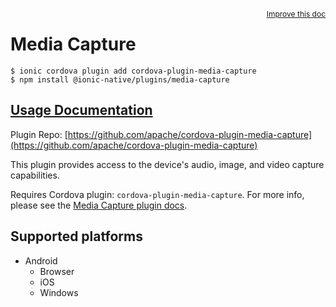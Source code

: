 <a style="float:right;font-size:12px;" href="http://github.com/danielsogl/awesome-cordova-plugins/edit/master/src/@awesome-cordova-plugins/plugins/media-capture/index.ts#L113">
  Improve this doc
</a>

# Media Capture

```
$ ionic cordova plugin add cordova-plugin-media-capture
$ npm install @ionic-native/plugins/media-capture
```

## [Usage Documentation](https://ionicframework.com/docs/native/media-capture/)

Plugin Repo: [https://github.com/apache/cordova-plugin-media-capture](https://github.com/apache/cordova-plugin-media-capture)

This plugin provides access to the device's audio, image, and video capture capabilities.

Requires Cordova plugin: `cordova-plugin-media-capture`. For more info, please see the [Media Capture plugin docs](https://github.com/apache/cordova-plugin-media-capture).

## Supported platforms

- Android
  - Browser
  - iOS
  - Windows
  


